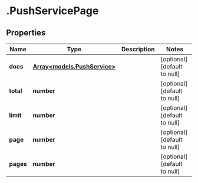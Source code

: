 # .PushServicePage

## Properties
Name | Type | Description | Notes
------------ | ------------- | ------------- | -------------
**docs** | [**Array&lt;models.PushService&gt;**](models.PushService.md) |  | [optional] [default to null]
**total** | **number** |  | [optional] [default to null]
**limit** | **number** |  | [optional] [default to null]
**page** | **number** |  | [optional] [default to null]
**pages** | **number** |  | [optional] [default to null]



